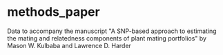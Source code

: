 # methods_paper
Data to accompany the manuscript "A SNP-based approach to estimating the mating and relatedness components of plant mating portfolios" by Mason W. Kulbaba and Lawrence D. Harder
